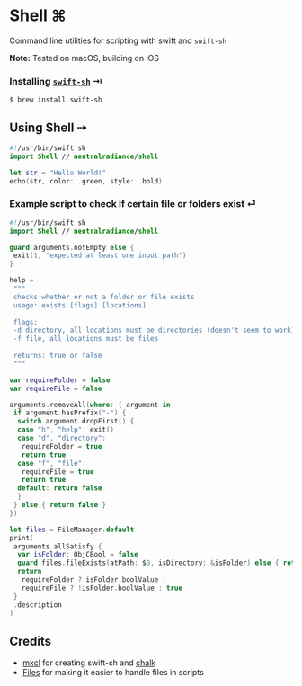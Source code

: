 # Shell ⌘

Command line utilities for scripting with swift and `swift-sh`

__Note:__ Tested on macOS, building on iOS

### Installing [`swift-sh`](https://github.com/mxcl/swift-sh) ⇥
```
$ brew install swift-sh
```

## Using Shell ⇢
```swift
#!/usr/bin/swift sh
import Shell // neutralradiance/shell

let str = "Hello World!"
echo(str, color: .green, style: .bold)
```

### Example script to check if certain file or folders exist ⏎
```swift
#!/usr/bin/swift sh
import Shell // neutralradiance/shell

guard arguments.notEmpty else {
 exit(1, "expected at least one input path")
}

help =
 """
 checks whether or not a folder or file exists
 usage: exists [flags] [locations]
 
 flags:
 -d directory, all locations must be directories (doesn't seem to work)
 -f file, all locations must be files
 
 returns: true or false
 """

var requireFolder = false
var requireFile = false

arguments.removeAll(where: { argument in
 if argument.hasPrefix("-") {
  switch argument.dropFirst() {
  case "h", "help": exit()
  case "d", "directory":
   requireFolder = true
   return true
  case "f", "file":
   requireFile = true
   return true
  default: return false
  }
 } else { return false }
})

let files = FileManager.default
print(
 arguments.allSatisfy {
  var isFolder: ObjCBool = false
  guard files.fileExists(atPath: $0, isDirectory: &isFolder) else { return false }
  return
   requireFolder ? isFolder.boolValue :
   requireFile ? !isFolder.boolValue : true
 }
 .description
)
```

## Credits
- [mxcl](https://github.com/mxcl) for creating swift-sh and [chalk](https://github.com/mxcl/Chalk)
- [Files](https://github.com/JohnSundell/Files) for making it easier to handle files in scripts
